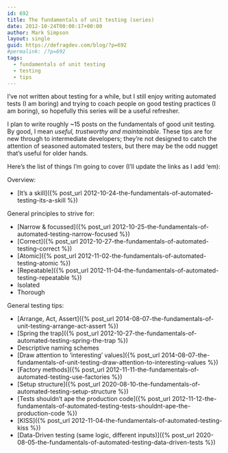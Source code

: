 ```yaml
---
id: 692
title: The fundamentals of unit testing (series)
date: 2012-10-24T00:00:17+00:00
author: Mark Simpson
layout: single
guid: https://defragdev.com/blog/?p=692
#permalink: /?p=692
tags:
  - fundamentals of unit testing
  - testing
  - tips
---
```

I’ve not written about testing for a while, but I still enjoy writing automated tests (I am boring) and trying to coach people on good testing practices (I am boring), so hopefully this series will be a useful refresher.

I plan to write roughly ~15 posts on the fundamentals of good unit testing. By good, I mean _useful, trustworthy and maintainable_. These tips are for new through to intermediate developers; they’re not designed to catch the attention of seasoned automated testers, but there may be the odd nugget that’s useful for older hands.

Here’s the list of things I’m going to cover (I’ll update the links as I add ‘em):

Overview:

  * [It’s a skill]({% post_url 2012-10-24-the-fundamentals-of-automated-testing-its-a-skill %}) 

General principles to strive for:

  * [Narrow & focussed]({% post_url 2012-10-25-the-fundamentals-of-automated-testing-narrow-focused %}) 
  * [Correct]({% post_url 2012-10-27-the-fundamentals-of-automated-testing-correct %}) 
  * [Atomic]({% post_url 2012-11-02-the-fundamentals-of-automated-testing-atomic %}) 
  * [Repeatable]({% post_url 2012-11-04-the-fundamentals-of-automated-testing-repeatable %}) 
  * Isolated 
  * Thorough 

General testing tips:

  * [Arrange, Act, Assert]({% post_url 2014-08-07-the-fundamentals-of-unit-testing-arrange-act-assert %}) 
  * [Spring the trap]({% post_url 2012-10-27-the-fundamentals-of-automated-testing-spring-the-trap %}) 
  * Descriptive naming schemes 
  * [Draw attention to ‘interesting’ values]({% post_url 2014-08-07-the-fundamentals-of-unit-testing-draw-attention-to-interesting-values %})
  * [Factory methods]({% post_url 2012-11-11-the-fundamentals-of-automated-testing-use-factories %}) 
  * [Setup structure]({% post_url 2020-08-10-the-fundamentals-of-automated-testing-setup-structure %}) 
  * [Tests shouldn’t ape the production code]({% post_url 2012-11-12-the-fundamentals-of-automated-testing-tests-shouldnt-ape-the-production-code %}) 
  * [KISS]({% post_url 2012-11-04-the-fundamentals-of-automated-testing-kiss %}) 
  * [Data-Driven testing (same logic, different inputs)]({% post_url 2020-08-05-the-fundamentals-of-automated-testing-data-driven-tests %})